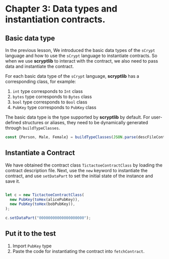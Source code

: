 # Chapter 3: Data types and instantiation contracts.

## Basic data type

In the previous lesson, We introduced the basic data types of the `sCrypt` language and how to use the `sCrypt` language to instantiate contracts. So when we use **scryptlib** to interact with the contract, we also need to pass data and instantiate the contract.

For each basic data type of the `sCrypt` language, **scryptlib** has a corresponding class,
for example:

1. `int` type corresponds to `Int` class
2. `bytes` type corresponds to `Bytes` class
3. `bool` type corresponds to `Bool` class
4. `PubKey` type corresponds to `PubKey` class


The basic data type is the type supported by **scryptlib** by default. For user-defined structures or aliases, they need to be dynamically generated through `buildTypeClasses`.

```javascript
const {Person, Male, Female} = buildTypeClasses(JSON.parse(descFileContent));
```

## Instantiate a Contract

We have obtained the contract class `TictactoeContractClass` by loading the contract description file. Next, use the `new` keyword to instantiate the contract, and use `setDataPart` to set the initial state of the instance and save it.

```javascript

let c = new TictactoeContractClass(
  new PubKey(toHex(alicePubKey)),
  new PubKey(toHex(bobPubKey)),
);

c.setDataPart("00000000000000000000");

```

## Put it to the test

1. Import `PubKey` type
2. Paste the code for instantiating the contract into `fetchContract`.
